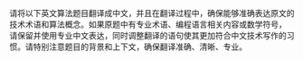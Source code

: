 请将以下英文算法题目翻译成中文，并且在翻译过程中，确保能够准确表达原文的技术术语和算法概念。如果原题中有专业术语、编程语言相关内容或数学符号，
请保留并使用专业中文表达，同时调整翻译的语句使其更加符合中文技术写作的习惯。请特别注意题目的背景和上下文，确保翻译准确、清晰、专业。
